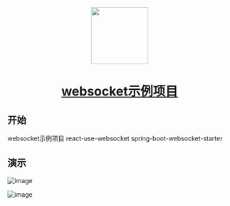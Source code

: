 <p align="center">
  <a href="https://nextjs.org">
    <picture>
      <source media="(prefers-color-scheme: dark)" srcset="https://assets.vercel.com/image/upload/v1662130559/nextjs/Icon_dark_background.png">
      <img src="https://assets.vercel.com/image/upload/v1662130559/nextjs/Icon_light_background.png" height="128">
    </picture>
    <h1 align="center">websocket示例项目</h1>
  </a>
</p>

## 开始
websocket示例项目  react-use-websocket spring-boot-websocket-starter

## 演示

![image](https://github.com/maynormoe/websocket-chat-demo/assets/110706742/d4a59c89-ecfc-41ee-9d27-def6215a9f6c)

![image](https://github.com/maynormoe/websocket-chat-demo/assets/110706742/00b2a9ad-8f41-45e0-90e1-e2ce5bc7b197)



